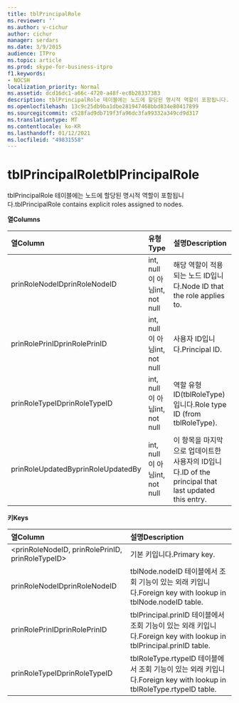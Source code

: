 ```yaml
---
title: tblPrincipalRole
ms.reviewer: ''
ms.author: v-cichur
author: cichur
manager: serdars
ms.date: 3/9/2015
audience: ITPro
ms.topic: article
ms.prod: skype-for-business-itpro
f1.keywords:
- NOCSH
localization_priority: Normal
ms.assetid: dcd16dc1-a66c-4720-a48f-ec8b28337383
description: tblPrincipalRole 테이블에는 노드에 할당된 명시적 역할이 포함됩니다.
ms.openlocfilehash: 13c9c25db9ba1dbe281947468bbd834e80417899
ms.sourcegitcommit: c528fad9db719f3fa96dc3fa99332a349cd9d317
ms.translationtype: MT
ms.contentlocale: ko-KR
ms.lasthandoff: 01/12/2021
ms.locfileid: "49831558"
---
```

# <a name="tblprincipalrole"></a><span data-ttu-id="33229-103">tblPrincipalRole</span><span class="sxs-lookup"><span data-stu-id="33229-103">tblPrincipalRole</span></span>
 
<span data-ttu-id="33229-104">tblPrincipalRole 테이블에는 노드에 할당된 명시적 역할이 포함됩니다.</span><span class="sxs-lookup"><span data-stu-id="33229-104">tblPrincipalRole contains explicit roles assigned to nodes.</span></span>
  
<span data-ttu-id="33229-105">**열**</span><span class="sxs-lookup"><span data-stu-id="33229-105">**Columns**</span></span>

|<span data-ttu-id="33229-106">**열**</span><span class="sxs-lookup"><span data-stu-id="33229-106">**Column**</span></span>|<span data-ttu-id="33229-107">**유형**</span><span class="sxs-lookup"><span data-stu-id="33229-107">**Type**</span></span>|<span data-ttu-id="33229-108">**설명**</span><span class="sxs-lookup"><span data-stu-id="33229-108">**Description**</span></span>|
|:-----|:-----|:-----|
|<span data-ttu-id="33229-109">prinRoleNodeID</span><span class="sxs-lookup"><span data-stu-id="33229-109">prinRoleNodeID</span></span>  <br/> |<span data-ttu-id="33229-110">int, null이 아님</span><span class="sxs-lookup"><span data-stu-id="33229-110">int, not null</span></span>  <br/> |<span data-ttu-id="33229-111">해당 역할이 적용되는 노드 ID입니다.</span><span class="sxs-lookup"><span data-stu-id="33229-111">Node ID that the role applies to.</span></span>  <br/> |
|<span data-ttu-id="33229-112">prinRolePrinID</span><span class="sxs-lookup"><span data-stu-id="33229-112">prinRolePrinID</span></span>  <br/> |<span data-ttu-id="33229-113">int, null이 아님</span><span class="sxs-lookup"><span data-stu-id="33229-113">int, not null</span></span>  <br/> |<span data-ttu-id="33229-114">사용자 ID입니다.</span><span class="sxs-lookup"><span data-stu-id="33229-114">Principal ID.</span></span>  <br/> |
|<span data-ttu-id="33229-115">prinRoleTypeID</span><span class="sxs-lookup"><span data-stu-id="33229-115">prinRoleTypeID</span></span>  <br/> |<span data-ttu-id="33229-116">int, null이 아님</span><span class="sxs-lookup"><span data-stu-id="33229-116">int, not null</span></span>  <br/> |<span data-ttu-id="33229-117">역할 유형 ID(tblRoleType)입니다.</span><span class="sxs-lookup"><span data-stu-id="33229-117">Role type ID (from tblRoleType).</span></span>  <br/> |
|<span data-ttu-id="33229-118">prinRoleUpdatedBy</span><span class="sxs-lookup"><span data-stu-id="33229-118">prinRoleUpdatedBy</span></span>  <br/> |<span data-ttu-id="33229-119">int, null이 아님</span><span class="sxs-lookup"><span data-stu-id="33229-119">int, not null</span></span>  <br/> |<span data-ttu-id="33229-120">이 항목을 마지막으로 업데이트한 사용자의 ID입니다.</span><span class="sxs-lookup"><span data-stu-id="33229-120">ID of the principal that last updated this entry.</span></span>  <br/> |
   
<span data-ttu-id="33229-121">**키**</span><span class="sxs-lookup"><span data-stu-id="33229-121">**Keys**</span></span>

|<span data-ttu-id="33229-122">**열**</span><span class="sxs-lookup"><span data-stu-id="33229-122">**Column**</span></span>|<span data-ttu-id="33229-123">**설명**</span><span class="sxs-lookup"><span data-stu-id="33229-123">**Description**</span></span>|
|:-----|:-----|
|\<prinRoleNodeID, prinRolePrinID, prinRoleTypeID\>  <br/> |<span data-ttu-id="33229-124">기본 키입니다.</span><span class="sxs-lookup"><span data-stu-id="33229-124">Primary key.</span></span>  <br/> |
|<span data-ttu-id="33229-125">prinRoleNodeID</span><span class="sxs-lookup"><span data-stu-id="33229-125">prinRoleNodeID</span></span>  <br/> |<span data-ttu-id="33229-126">tblNode.nodeID 테이블에서 조회 기능이 있는 외래 키입니다.</span><span class="sxs-lookup"><span data-stu-id="33229-126">Foreign key with lookup in tblNode.nodeID table.</span></span>  <br/> |
|<span data-ttu-id="33229-127">prinRolePrinID</span><span class="sxs-lookup"><span data-stu-id="33229-127">prinRolePrinID</span></span>  <br/> |<span data-ttu-id="33229-128">tblPrincipal.prinID 테이블에서 조회 기능이 있는 외래 키입니다.</span><span class="sxs-lookup"><span data-stu-id="33229-128">Foreign key with lookup in tblPrincipal.prinID table.</span></span>  <br/> |
|<span data-ttu-id="33229-129">prinRoleTypeID</span><span class="sxs-lookup"><span data-stu-id="33229-129">prinRoleTypeID</span></span>  <br/> |<span data-ttu-id="33229-130">tblRoleType.rtypeID 테이블에서 조회 기능이 있는 외래 키입니다.</span><span class="sxs-lookup"><span data-stu-id="33229-130">Foreign key with lookup in tblRoleType.rtypeID table.</span></span>  <br/> |
   

